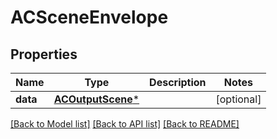 # ACSceneEnvelope

## Properties
Name | Type | Description | Notes
------------ | ------------- | ------------- | -------------
**data** | [**ACOutputScene***](ACOutputScene.md) |  | [optional] 

[[Back to Model list]](../README.md#documentation-for-models) [[Back to API list]](../README.md#documentation-for-api-endpoints) [[Back to README]](../README.md)


